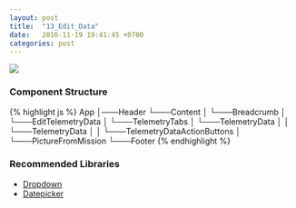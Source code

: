 ```yaml
---
layout: post
title:  "13_Edit_Data"
date:   2016-11-19 19:41:45 +0700
categories: post
---
```


<img src="{{ site.github.url }}/images/posts/2016-11-19/13_Edit_Data.jpg">

### Component Structure

{% highlight js %}
App
│───Header
└───Content
│   └───Breadcrumb
│   └───EditTelemetryData
│       └───TelemetryTabs
│           └───TelemetryData
│           │   └───TelemetryData
│           │   └───TelemetryDataActionButtons
│           └───PictureFromMission
└───Footer
{% endhighlight %}

### Recommended Libraries

* [Dropdown](https://github.com/JedWatson/react-select)
* [Datepicker](https://github.com/Hacker0x01/react-datepicker)
